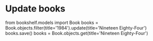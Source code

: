 # Update books
from bookshelf.models import Book
books = Book.objects.filter(title='1984').update(title='Nineteen Eighty-Four')
books.save()
books = Book.objects.get(title='Nineteen Eighty-Four')

